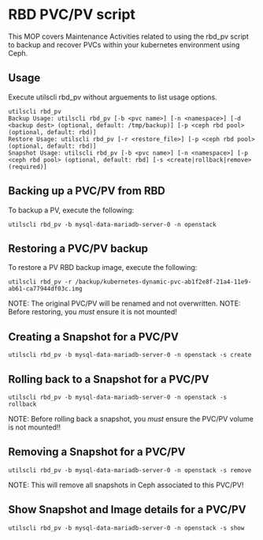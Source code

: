 # RBD PVC/PV script

This MOP covers Maintenance Activities related to using the rbd_pv script
to backup and recover PVCs within your kubernetes environment using Ceph.

## Usage
Execute utilscli rbd_pv without arguements to list usage options.

```
utilscli rbd_pv
Backup Usage: utilscli rbd_pv [-b <pvc name>] [-n <namespace>] [-d <backup dest> (optional, default: /tmp/backup)] [-p <ceph rbd pool> (optional, default: rbd)]
Restore Usage: utilscli rbd_pv [-r <restore_file>] [-p <ceph rbd pool> (optional, default: rbd)]
Snapshot Usage: utilscli rbd_pv [-b <pvc name>] [-n <namespace>] [-p <ceph rbd pool> (optional, default: rbd] [-s <create|rollback|remove> (required)]
```

## Backing up a PVC/PV from RBD
To backup a PV, execute the following:

```
utilscli rbd_pv -b mysql-data-mariadb-server-0 -n openstack
```

## Restoring a PVC/PV backup
To restore a PV RBD backup image, execute the following:

```
utilscli rbd_pv -r /backup/kubernetes-dynamic-pvc-ab1f2e8f-21a4-11e9-ab61-ca77944df03c.img
```
NOTE: The original PVC/PV will be renamed and not overwritten.
NOTE: Before restoring, you _must_ ensure it is not mounted!

## Creating a Snapshot for a PVC/PV

```
utilscli rbd_pv -b mysql-data-mariadb-server-0 -n openstack -s create
```

## Rolling back to a Snapshot for a PVC/PV

```
utilscli rbd_pv -b mysql-data-mariadb-server-0 -n openstack -s rollback
```

NOTE: Before rolling back a snapshot, you _must_ ensure the PVC/PV volume is not mounted!!

## Removing a Snapshot for a PVC/PV

```
utilscli rbd_pv -b mysql-data-mariadb-server-0 -n openstack -s remove
```

NOTE: This will remove all snapshots in Ceph associated to this PVC/PV!

## Show Snapshot and Image details for a PVC/PV

```
utilscli rbd_pv -b mysql-data-mariadb-server-0 -n openstack -s show
```
